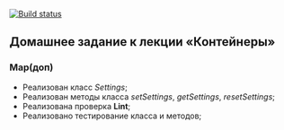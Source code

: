 [![Build status](https://ci.appveyor.com/api/projects/status/lqqpdk6mwpi7cx0a?svg=true)](https://ci.appveyor.com/project/Cazuist/ajs-8-container-map-plus)

## Домашнее задание к лекции «Контейнеры»
### Map(доп)

- Реализован класс *Settings*;
- Реализован методы класса *setSettings*, *getSettings*, *resetSettings*;
- Реализована проверка  **Lint**;
- Реализовано тестирование класса и методов;